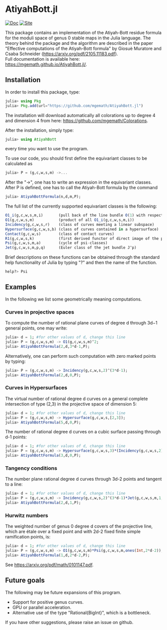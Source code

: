 # AtiyahBott.jl
[![Doc](https://img.shields.io/badge/docs-stable-blue.svg)](https://mgemath.github.io/AtiyahBott.jl/)
[![Site](https://img.shields.io/website?up_message=Arxiv&url=https%3A%2F%2Farxiv.org%2Fabs%2F2105.11183)](https://arxiv.org/abs/2105.11183)

This package contains an implementation of the Atiyah-Bott residue formula for the moduli space of genus 0 stable maps in the Julia language. The theory behind the package and the algorithm are described in the paper 
"Effective computations of the Atiyah-Bott formula" by Giosuè Muratore and Csaba Schneider (https://arxiv.org/pdf/2105.11183.pdf).<br>
Full documentation is available here: https://mgemath.github.io/AtiyahBott.jl/.

## Installation
In order to install this package, type:
```julia
julia> using Pkg
julia> Pkg.add(url="https://github.com/mgemath/AtiyahBott.jl")
```

The installation will download automatically all colorations up to degree 4 and dimension 4 from here: https://github.com/mgemath/Colorations.

After the installation, simply type:
```julia
julia> using AtiyahBott
```
every time you want to use the program.

To use our code, you should first define the equivariant classes to be calculated as 
```julia
julia> P = (g,c,w,s,m) ->...
```
After the "->", one has to write an expression in the equivariant classes. After P is defined, one has to call the
Atiyah-Bott formula by the command
```julia
julia> AtiyahBottFormula(n,d,m,P);
```
The full list of the currently supported equivariant classes is the following:
```julia
O1_i(g,c,w,s,m,i)       (pull back of the line bundle O(1) with respect to the ev_i)
O1(g,c,w,s,m)           (product of all O1_i(g,c,w,s,m,i))
Incidency(g,c,w,s,r)    (class of curves meeting a linear subspace)
Hypersurface(g,c,w,s,b) (class of curves contained in a hypersurface)
Contact(g,c,w,s)        (class of contact curves)
R1(g,c,w,s,k)           (first derived functor of direct image of the pull back of O(-k))
Psi(g,c,w,s,m,a)        (cycle of psi-classes)
Jet(g,c,w,s,m,p,q)      (Euler class of the jet bundle J^p)
```
Brief descriptions on these functions can be obtained through the standard help functionality of Julia by typing "?" and then the name of the function.
```julia
help?> Psi
```
## Examples
In the following we list some geometrically meaning computations.

### Curves in projective spaces

To compute the number of rational plane curves of degree d through 3d−1 general points, one may write:
```julia
julia> d = 1; #for other values of d, change this line
julia> P = (g,c,w,s,m) -> O1(g,c,w,s,m)^2;
julia> AtiyahBottFormula(2,d,3*d-1,P);
```
Alternatively, one can perform such computation with zero marked points by typing:
```julia
julia> P = (g,c,w,s,m) -> Incidency(g,c,w,s,2)^(3*d-1);
julia> AtiyahBottFormula(2,d,0,P);
```
### Curves in Hypersurfaces

The virtual number of rational degree d curves on a general complete intersection of type (2,3) in the projective space of dimension 5:
```julia
julia> d = 1; #for other values of d, change this line
julia> P = (g,c,w,s,m) -> Hypersurface(g,c,w,s,[2,3]);
julia> AtiyahBottFormula(5,d,0,P);
```
The number of rational degree d curves on a cubic surface passing through d-1 points:
```julia
julia> d = 1; #for other values of d, change this line
julia> P = (g,c,w,s,m) -> Hypersurface(g,c,w,s,3)*(Incidency(g,c,w,s,2)//3)^(d-1);
julia> AtiyahBottFormula(3,d,0,P);
```

### Tangency conditions

The number plane rational degree d curves through 3d-2 points and tangent to a line:
```julia
julia> d = 1; #for other values of d, change this line
julia> P = (g,c,w,s,m) -> Incidency(g,c,w,s,2)^(3*d-1)*Jet(g,c,w,s,m,1,1);
julia> AtiyahBottFormula(2,d,1,P);
```

### Hurwitz numbers
The weighted number of genus 0 degree d covers of the projective line, which are étale over a fixed point and with 2d-2 fixed finite simple ramification points, is:
```julia
julia> d = 1; #for other values of d, change this line
julia> P = (g,c,w,s,m) -> O1(g,c,w,s,m)*Psi(g,c,w,s,m,ones(Int,2*d-2));
julia> AtiyahBottFormula(1,d,2*d-2,P);
```
See https://arxiv.org/pdf/math/0101147.pdf.

## Future goals
The following may be future expansions of this program.
 - Support for positive genus curves.
 - GPU or parallel acceleration.
 - Alternative use of the type "Rational{BigInt}", which is a bottleneck.

If you have other suggestions, please raise an issue on github. 
